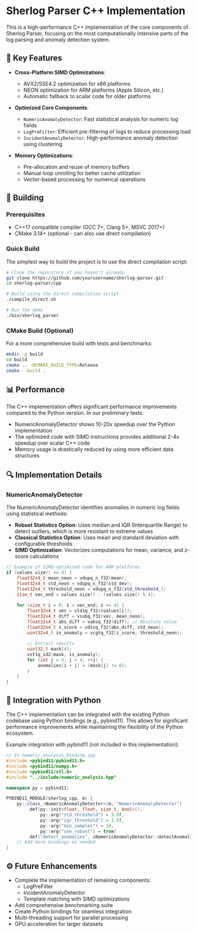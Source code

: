# Sherlog Parser C++ Implementation

This is a high-performance C++ implementation of the core components of Sherlog Parser, focusing on the most computationally intensive parts of the log parsing and anomaly detection system.

## 🚀 Key Features

- **Cross-Platform SIMD Optimizations**:
  - AVX2/SSE4.2 optimization for x86 platforms
  - NEON optimization for ARM platforms (Apple Silicon, etc.)
  - Automatic fallback to scalar code for older platforms

- **Optimized Core Components**:
  - `NumericAnomalyDetector`: Fast statistical analysis for numeric log fields
  - `LogPreFilter`: Efficient pre-filtering of logs to reduce processing load
  - `IncidentAnomalyDetector`: High-performance anomaly detection using clustering

- **Memory Optimizations**:
  - Pre-allocation and reuse of memory buffers
  - Manual loop unrolling for better cache utilization
  - Vector-based processing for numerical operations

## 🔧 Building

### Prerequisites

- C++17 compatible compiler (GCC 7+, Clang 5+, MSVC 2017+)
- CMake 3.14+ (optional - can also use direct compilation)

### Quick Build

The simplest way to build the project is to use the direct compilation script:

```bash
# Clone the repository if you haven't already
git clone https://github.com/yourusername/sherlog-parser.git
cd sherlog-parser/cpp

# Build using the direct compilation script
./compile_direct.sh

# Run the demo
./bin/sherlog_parser
```

### CMake Build (Optional)

For a more comprehensive build with tests and benchmarks:

```bash
mkdir -p build
cd build
cmake .. -DCMAKE_BUILD_TYPE=Release
cmake --build .
```

## 📊 Performance

The C++ implementation offers significant performance improvements compared to the Python version. In our preliminary tests:

- NumericAnomalyDetector shows 10-20x speedup over the Python implementation
- The optimized code with SIMD instructions provides additional 2-4x speedup over scalar C++ code
- Memory usage is drastically reduced by using more efficient data structures

## 🔍 Implementation Details

### NumericAnomalyDetector

The NumericAnomalyDetector identifies anomalies in numeric log fields using statistical methods:

- **Robust Statistics Option**: Uses median and IQR (Interquartile Range) to detect outliers, which is more resistant to extreme values
- **Classical Statistics Option**: Uses mean and standard deviation with configurable thresholds
- **SIMD Optimization**: Vectorizes computations for mean, variance, and z-score calculations

```cpp
// Example of SIMD-optimized code for ARM platforms
if (values.size() >= 4) {
    float32x4_t mean_neon = vdupq_n_f32(mean);
    float32x4_t std_neon = vdupq_n_f32(std_dev);
    float32x4_t threshold_neon = vdupq_n_f32(std_threshold_);
    size_t vec_end = values.size() - (values.size() % 4);
    
    for (size_t i = 0; i < vec_end; i += 4) {
        float32x4_t vec = vld1q_f32(&values[i]);
        float32x4_t diff = vsubq_f32(vec, mean_neon);
        float32x4_t abs_diff = vabsq_f32(diff); // Absolute value
        float32x4_t z_score = vdivq_f32(abs_diff, std_neon);
        uint32x4_t is_anomaly = vcgtq_f32(z_score, threshold_neon);
        
        // Extract results
        uint32_t mask[4];
        vst1q_u32(mask, is_anomaly);
        for (int j = 0; j < 4; ++j) {
            anomalies[i + j] = (mask[j] != 0);
        }
    }
}
```

## 🧩 Integration with Python

The C++ implementation can be integrated with the existing Python codebase using Python bindings (e.g., pybind11). This allows for significant performance improvements while maintaining the flexibility of the Python ecosystem.

Example integration with pybind11 (not included in this implementation):

```cpp
// In numeric_analysis_binding.cpp
#include <pybind11/pybind11.h>
#include <pybind11/numpy.h>
#include <pybind11/stl.h>
#include "../include/numeric_analysis.hpp"

namespace py = pybind11;

PYBIND11_MODULE(sherlog_cpp, m) {
    py::class_<NumericAnomalyDetector>(m, "NumericAnomalyDetector")
        .def(py::init<float, float, size_t, bool>(),
             py::arg("std_threshold") = 3.0f,
             py::arg("iqr_threshold") = 1.5f,
             py::arg("min_samples") = 10,
             py::arg("use_robust") = true)
        .def("detect_anomalies", &NumericAnomalyDetector::detectAnomalies);
    // Add more bindings as needed
}
```

## ⚙️ Future Enhancements

- Complete the implementation of remaining components:
  - LogPreFilter
  - IncidentAnomalyDetector
  - Template matching with SIMD optimizations
- Add comprehensive benchmarking suite
- Create Python bindings for seamless integration
- Multi-threading support for parallel processing
- GPU acceleration for larger datasets